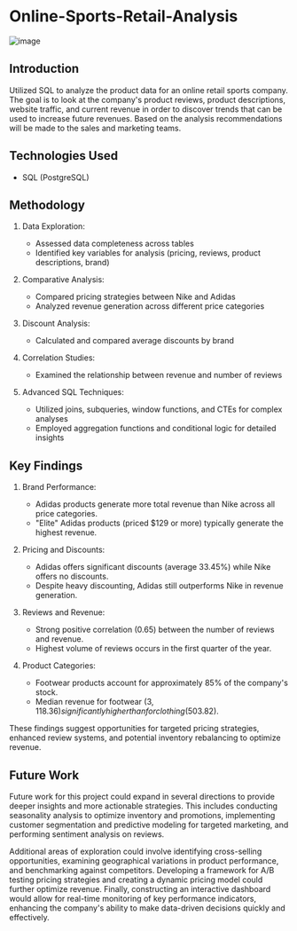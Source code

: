 
# Online-Sports-Retail-Analysis

![image](https://github.com/user-attachments/assets/9760a019-c09d-47d4-b4a9-4989359e80f4)


## Introduction
Utilized SQL to analyze the product data for an online retail sports company. The goal is to look at the company's product reviews, product descriptions, website traffic, and current revenue in order to discover trends that can be used to increase future revenues. Based on the analysis recommendations will be made to the sales and marketing teams.

## Technologies Used
- SQL (PostgreSQL)

## Methodology
1. Data Exploration:
   - Assessed data completeness across tables
   - Identified key variables for analysis (pricing, reviews, product descriptions, brand)

2. Comparative Analysis:
   - Compared pricing strategies between Nike and Adidas
   - Analyzed revenue generation across different price categories

3. Discount Analysis:
   - Calculated and compared average discounts by brand

4. Correlation Studies:
   - Examined the relationship between revenue and number of reviews

5. Advanced SQL Techniques:
   - Utilized joins, subqueries, window functions, and CTEs for complex analyses
   - Employed aggregation functions and conditional logic for detailed insights
     
## Key Findings
1. Brand Performance:
   - Adidas products generate more total revenue than Nike across all price categories.
   - "Elite" Adidas products (priced $129 or more) typically generate the highest revenue.

2. Pricing and Discounts:
   - Adidas offers significant discounts (average 33.45%) while Nike offers no discounts.
   - Despite heavy discounting, Adidas still outperforms Nike in revenue generation.

3. Reviews and Revenue:
   - Strong positive correlation (0.65) between the number of reviews and revenue.
   - Highest volume of reviews occurs in the first quarter of the year.

4. Product Categories:
   - Footwear products account for approximately 85% of the company's stock.
   - Median revenue for footwear ($3,118.36) significantly higher than for clothing ($503.82).
  
These findings suggest opportunities for targeted pricing strategies, enhanced review systems, and potential inventory rebalancing to optimize revenue.

## Future Work

Future work for this project could expand in several directions to provide deeper insights and more actionable strategies. This includes conducting seasonality analysis to optimize inventory and promotions, implementing customer segmentation and predictive modeling for targeted marketing, and performing sentiment analysis on reviews. 

Additional areas of exploration could involve identifying cross-selling opportunities, examining geographical variations in product performance, and benchmarking against competitors. Developing a framework for A/B testing pricing strategies and creating a dynamic pricing model could further optimize revenue. Finally, constructing an interactive dashboard would allow for real-time monitoring of key performance indicators, enhancing the company's ability to make data-driven decisions quickly and effectively.

